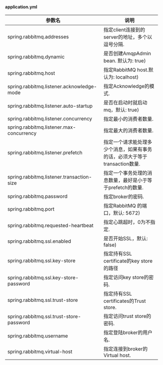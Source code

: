 #### application.yml

参数名|说明
----|----
spring.rabbitmq.addresses|指定client连接到的server的地址，多个以逗号分隔.
spring.rabbitmq.dynamic|是否创建AmqpAdmin bean. 默认为: true)
spring.rabbitmq.host|指定RabbitMQ host.默认为: localhost)
spring.rabbitmq.listener.acknowledge-mode|指定Acknowledge的模式.
spring.rabbitmq.listener.auto-startup|是否在启动时就启动mq，默认: true)
spring.rabbitmq.listener.concurrency|指定最小的消费者数量.
spring.rabbitmq.listener.max-concurrency|指定最大的消费者数量.
spring.rabbitmq.listener.prefetch|指定一个请求能处理多少个消息，如果有事务的话，必须大于等于transaction数量.
spring.rabbitmq.listener.transaction-size|指定一个事务处理的消息数量，最好是小于等于prefetch的数量.
spring.rabbitmq.password|指定broker的密码.
spring.rabbitmq.port|指定RabbitMQ 的端口，默认: 5672)
spring.rabbitmq.requested-heartbeat|指定心跳超时，0为不指定.
spring.rabbitmq.ssl.enabled|是否开始SSL，默认: false)
spring.rabbitmq.ssl.key-store|指定持有SSL certificate的key store的路径
spring.rabbitmq.ssl.key-store-password|指定访问key store的密码.
spring.rabbitmq.ssl.trust-store|指定持有SSL certificates的Trust store.
spring.rabbitmq.ssl.trust-store-password|指定访问trust store的密码.
spring.rabbitmq.username|指定登陆broker的用户名.
spring.rabbitmq.virtual-host|指定连接到broker的Virtual host.
